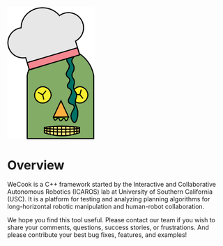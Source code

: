 <img src="logo.png" width="200"/>

# Overview
WeCook is a C++ framework started by the Interactive and Collaborative Autonomous Robotics (ICAROS) lab at University of Southern California (USC). It is a platform for testing and analyzing planning algorithms for long-horizontal robotic manipulation and human-robot collaboration. 

We hope you find this tool useful. Please contact our team if you wish to share your comments, questions, success stories, or frustrations. And please contribute your best bug fixes, features, and examples!


